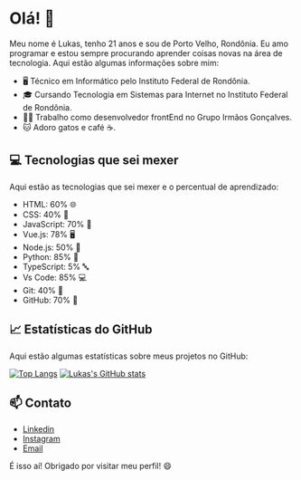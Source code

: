 # Olá! 👋

Meu nome é Lukas, tenho 21 anos e sou de Porto Velho, Rondônia. Eu amo programar e estou sempre procurando aprender coisas novas na área de tecnologia. Aqui estão algumas informações sobre mim:

- 🖥️ Técnico em Informático pelo Instituto Federal de Rondônia.
- 🎓 Cursando Tecnologia em Sistemas para Internet no Instituto Federal de Rondônia.
- 👨‍💻 Trabalho como desenvolvedor frontEnd no Grupo Irmãos Gonçalves.
- 🐱 Adoro gatos e café ☕.

## 💻 Tecnologias que sei mexer

Aqui estão as tecnologias que sei mexer e o percentual de aprendizado:

- HTML: 60% 🌐
- CSS: 40% 🎨
- JavaScript: 70% 🚀
- Vue.js: 78% 🖥️
- Node.js: 50% 🚂
- Python: 85% 🐍
- TypeScript: 5% 🔤
- Vs Code: 85% 💻
- Git: 40% 🌳
- GitHub: 70% 🐙

## 📈 Estatísticas do GitHub

Aqui estão algumas estatísticas sobre meus projetos no GitHub:

[![Top Langs](https://github-readme-stats.vercel.app/api/top-langs/?username=lkscomk&layout=compact&theme=radical)](https://github.com/lkscomk)
[![Lukas's GitHub stats](https://github-readme-stats.vercel.app/api?username=lkscomk&show_icons=true&theme=radical)](https://github.com/lkscomk)

## 📫 Contato

- [Linkedin](https://www.linkedin.com/in/lkscomk/)
- [Instagram](https://www.instagram.com/lkscomk/)
- [Email](mailto:lkscomk@gmail.com)

É isso aí! Obrigado por visitar meu perfil! 😄
